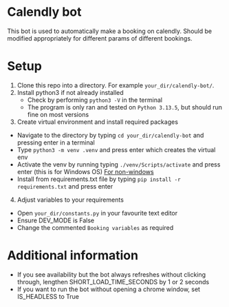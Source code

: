 # Calendly bot
This bot is used to automatically make a booking on calendly. Should be modified appropriately for different params of different bookings.

# Setup
1. Clone this repo into a directory. For example `your_dir/calendly-bot/`.
2. Install python3 if not already installed
    * Check by performing `python3 -V` in the terminal
    * The program is only ran and tested on `Python 3.13.5`, but should run fine on most versions
3. Create virtual environment and install required packages
  * Navigate to the directory by typing `cd your_dir/calendly-bot` and pressing enter in a terminal
  * Type `python3 -m venv .venv` and press enter which creates the virtual env
  * Activate the venv by running typing `./venv/Scripts/activate` and press enter (this is for Windows OS) [For non-windows](https://docs.python.org/3/tutorial/venv.html)
  * Install from requirements.txt file by typing `pip install -r requirements.txt` and press enter
4. Adjust variables to your requirements
  * Open `your_dir/constants.py` in your favourite text editor
  * Ensure DEV_MODE is False
  * Change the commented `Booking variables` as required

# Additional information
* If you see availability but the bot always refreshes without clicking through, lengthen SHORT_LOAD_TIME_SECONDS by 1 or 2 seconds
* If you want to run the bot without opening a chrome window, set IS_HEADLESS to True
